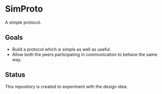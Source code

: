 # SimProto
A simple protocol.

## Goals
* Build a protocol which is simple as well as useful.
* Allow both the peers participating in communication to behave the same way.
## Status
This repository is created to experiment with the design idea.
